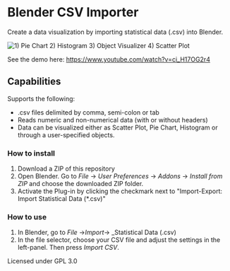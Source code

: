 # Blender CSV Importer
Create a data visualization by importing statistical data (.csv) into Blender. 

![1) Pie Chart 2) Histogram 3) Object Visualizer 4) Scatter Plot](http://bastianilso.com/wp-content/uploads/2017/05/visualizers2.png)

See the demo here: https://www.youtube.com/watch?v=ci_H17OG2r4


## Capabilities
Supports the following:
 * .csv files delimited by comma, semi-colon or tab
 * Reads numeric and non-numerical data (with or without headers)
 * Data can be visualized either as Scatter Plot, Pie Chart, Histogram or through a user-specified objects.


### How to install

 1. Download a ZIP of this repository
 2. Open Blender. Go to _File_ -> _User Preferences_ -> _Addons_ -> _Install from ZIP_ and choose the downloaded ZIP folder.
 3. Activate the Plug-in by clicking the checkmark next to "Import-Export: Import Statistical Data (*.csv)"
 
 
### How to use

1. In Blender, go to _File_ ->_Import_-> _Statistical Data (.csv)
2. In the file selector, choose your CSV file and adjust the settings in the left-panel. Then press _Import CSV_.


Licensed under GPL 3.0
